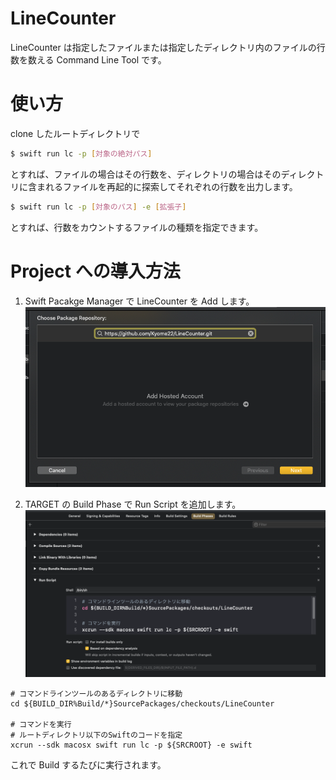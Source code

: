 # LineCounter

LineCounter は指定したファイルまたは指定したディレクトリ内のファイルの行数を数える Command Line Tool です。

# 使い方

clone したルートディレクトリで

```bash
$ swift run lc -p [対象の絶対パス]
```

とすれば、ファイルの場合はその行数を、ディレクトリの場合はそのディレクトリに含まれるファイルを再起的に探索してそれぞれの行数を出力します。

```bash
$ swift run lc -p [対象のパス] -e [拡張子]
```

とすれば、行数をカウントするファイルの種類を指定できます。

# Project への導入方法

1. Swift Pacakge Manager で LineCounter を Add します。
   ![Add Package](./Images/add_package.png)

2. TARGET の Build Phase で Run Script を追加します。
   ![Add Run Script](./Images/add_run_script.png)

```bash:Scriptの例
# コマンドラインツールのあるディレクトリに移動
cd ${BUILD_DIR%Build/*}SourcePackages/checkouts/LineCounter

# コマンドを実行
# ルートディレクトリ以下のSwiftのコードを指定
xcrun --sdk macosx swift run lc -p ${SRCROOT} -e swift
```

これで Build するたびに実行されます。
